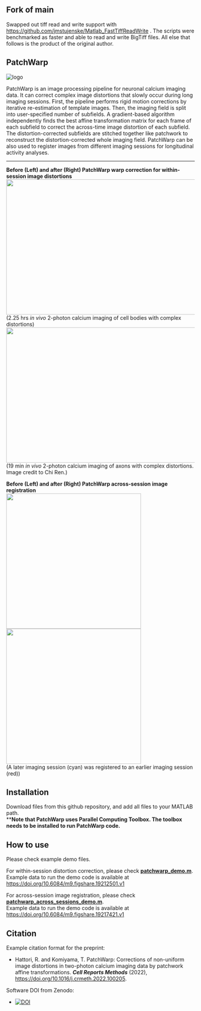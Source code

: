 ## Fork of main
Swapped out tiff read and write support with https://github.com/jmstujenske/Matlab_FastTiffReadWrite . The scripts were benchmarked as faster and able to read and write BigTiff files. All else that follows is the product of the original author.

## PatchWarp
![logo](https://user-images.githubusercontent.com/25396523/130375407-d5a7646c-3b4e-42cb-baa5-268f02f68595.png)


PatchWarp is an image processing pipeline for neuronal calcium imaging data. It can correct complex image distortions that slowly occur during long imaging sessions. First, the pipeline performs rigid motion corrections by iterative re-estimation of template images. Then, the imaging field is split into user-specified number of subfields. A gradient-based algorithm independently finds the best affine transformation matrix for each frame of each subfield to correct the across-time image distortion of each subfield. The distortion-corrected subfields are stitched together like patchwork to reconstruct the distortion-corrected whole imaging field. PatchWarp can be also used to register images from different imaging sessions for longitudinal activity analyses.

---
**Before (Left) and after (Right) PatchWarp warp correction for within-session image distortions**    
<img src="https://user-images.githubusercontent.com/25396523/131230196-1938d133-6ea5-4814-af53-41e9a949ddae.gif" width="720" height="360">  
(2.25 hrs *in vivo* 2-photon calcium imaging of cell bodies with complex distortions)  
<img src="https://user-images.githubusercontent.com/25396523/155606780-a26a148f-3cb9-4083-97b1-3d28fe36f465.gif" width="720" height="360">  
(19 min *in vivo* 2-photon calcium imaging of axons with complex distortions. Image credit to Chi Ren.)  

**Before (Left) and after (Right) PatchWarp across-session image registration**   
<img src="https://user-images.githubusercontent.com/25396523/134836357-30dc6772-b6a7-487e-83b5-adc272076db9.jpg" width="360" height="360"> <img src="https://user-images.githubusercontent.com/25396523/134836358-9c686950-db99-45e5-a43f-d596964c09bf.jpg" width="360" height="360">  
(A later imaging session (cyan) was registered to an earlier imaging session (red)) 

## Installation
Download files from this github repository, and add all files to your MATLAB path.  
****Note that PatchWarp uses Parallel Computing Toolbox. The toolbox needs to be installed to run PatchWarp code.**

## How to use
Please check example demo files. 

For within-session distortion correction, please check [**patchwarp_demo.m**](https://github.com/ryhattori/PatchWarp/blob/main/PatchWarp/patchwarp_demo.m).   
Example data to run the demo code is available at https://doi.org/10.6084/m9.figshare.19212501.v1

For across-session image registration, please check [**patchwarp_across_sessions_demo.m**](https://github.com/ryhattori/PatchWarp/blob/main/PatchWarp/patchwarp_across_sessions_demo.m).  
Example data to run the demo code is available at https://doi.org/10.6084/m9.figshare.19217421.v1

## Citation
Example citation format for the preprint:  
- Hattori, R. and Komiyama, T. PatchWarp: Corrections of non-uniform image distortions in two-photon calcium imaging data by patchwork affine transformations. **_Cell Reports Methods_** (2022), https://doi.org/10.1016/j.crmeth.2022.100205.

Software DOI from Zenodo:   
- [![DOI](https://zenodo.org/badge/DOI/10.5281/zenodo.5232757.svg)](https://doi.org/10.5281/zenodo.5232757)
